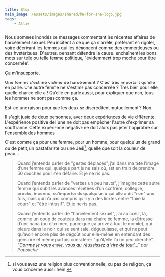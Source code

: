 ```yaml
---
title: Stop
main_image: /assets/images/shared/he-for-she-logo.jpg
tags:
    - Allié
---
```


Nous sommes inondés de messages commentant les récentes affaires de harcèlement
sexuel. Peu incitent à ce que ça s'arrête, préférant en rigoler, voire décrivant
les femmes qui les dénoncent comme des emmerdeuses ou des hystériques. D'autres,
pensant défendre la cause, enchaînent les bons mots sur telle ou telle femme
politique, "évidemment trop moche pour être concernée".

Ça m'insupporte.

<!-- more -->

Une femme s'estime victime de harcèlement ? C'est très important qu'elle en
parle. Une autre femme ne s'estime pas concernée ? Très bien pour elle, quelle
chance elle a ! Qu'elle en parle aussi, pour expliquer que non, tous les hommes
ne sont pas comme ça.

Est-ce une raison pour que les deux se discréditent mutuellement ? Non.

Il s'agit juste de deux personnes, avec deux expériences de vie différente.
L'expérience positive de l'une ne doit pas empêcher l'autre d'exprimer sa
souffrance. Cette expérience négative ne doit alors pas jeter l'opprobre sur
l'ensemble des hommes.

C'est comme ça pour une femme, pour un homme, pour quelqu'un de grand ou de
petit, un pastafariste ou une Jedi[^1], quelle que soit la couleur de peau…

[^1]:
    si vous avez une religion plus conventionnelle, ou pas de religion, ça vous
    concerne aussi, hein.

> Quand j’entends parler de "gestes déplacés", j’ai dans ma tête l’image d’une
> femme qui, quelque part je ne sais où, est en train de prendre 50 douches pour
> s’en défaire. Et je ne ris pas.
>
> Quand j’entends parler de "verbes un peu hauts", j’imagine cette autre femme
> qui subit les avances répétées d’un confrère, collègue, proche, inconnu,
> qu’importe: de quelqu’un à qui elle a dit "non" une fois, mais qui n’a pas
> compris qu’il y a des limites entre "faire la cours" et "être intrusif". Et je
> ne ris pas.
>
> Quand j’entends parler de "harcèlement sexuel", j’ai au cœur, là, comme un
> coup de couteau dans ma chaire de femme, la détresse d’une nana (ou d’un mec,
> parce que ça arrive à tout le monde), qui pleure dans le noir, qui se sent
> sale, dégueulasse, et qui ne peut qu’avoir encore plus de dégoût pour
> elle-même en entendant des gens rire et même parfois considérer "qu’il/elle
> l’a un peu cherché".  
> <cite>"[Comme je vous envie, vous qui réussissez à 'rire de tout'…](http://www.papotiche.fr/harcelement-sexuel/)"
> par Papotiche</cite>
